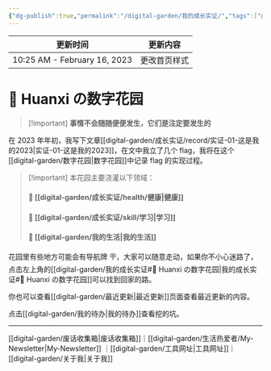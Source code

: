 ```yaml
---
{"dg-publish":true,"permalink":"/digital-garden/我的成长实证/","tags":["gardenEntry"],"dgShowInlineTitle":false,"noteIcon":"1","created":"","updated":""}
---
```



| 更新时间                         | 更新内容   |
| ---------------------------- | ------ |
| 10:25 AM - February 16, 2023 | 更改首页样式 |


# 🌿 Huanxi の数字花园

> [!important] **事情不会随随便便发生，它们是注定要发生的**

在 2023 年年初，我写下文章[[digital-garden/成长实证/record/实证-01-这是我的2023\|实证-01-这是我的2023]]，在文中我立了几个 flag，我将在这个[[digital-garden/数字花园\|数字花园]]中记录 flag 的实现过程。

> [!important] 本花园主要浇灌以下领域：
> #### 🌱 [[digital-garden/成长实证/health/健康\|健康]]
> #### 📝 [[digital-garden/成长实证/skill/学习\|学习]]
> #### 🔆 [[digital-garden/我的生活\|我的生活]]

花园里有些地方可能会有导航牌 🪧，大家可以随意走动，如果你不小心迷路了，点击左上角的[[digital-garden/我的成长实证#🌿 Huanxi の数字花园\|我的成长实证#🌿 Huanxi の数字花园]]可以找到回家的路。

你也可以查看[[digital-garden/最近更新\|最近更新]]页面查看最近更新的内容。

点击[[digital-garden/我的待办\|我的待办]]查看挖的坑。

---

[[digital-garden/废话收集箱\|废话收集箱]]｜[[digital-garden/生活热爱者/My-Newsletter\|My-Newsletter]] ｜[[digital-garden/工具网址\|工具网址]]｜[[digital-garden/关于我\|关于我]]
